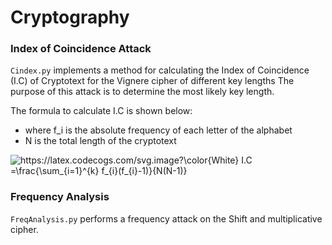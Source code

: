 # Cryptography



### Index of Coincidence Attack

`Cindex.py` implements a method for calculating the Index of Coincidence (I.C) of Cryptotext for the Vignere cipher of different key lengths
The purpose of this attack is to determine the most likely key length.

The formula to calculate I.C is shown below:

- where f_i is the absolute frequency of each letter of the alphabet
- N is the total length of the cryptotext


<img src="https://latex.codecogs.com/svg.image?\color{White}&space;I.C&space;=\frac{\sum_{i=1}^{k}&space;f_{i}(f_{i}-1)}{N(N-1)}" title="https://latex.codecogs.com/svg.image?\color{White} I.C =\frac{\sum_{i=1}^{k} f_{i}(f_{i}-1)}{N(N-1)}" />



### Frequency Analysis

`FreqAnalysis.py` performs a frequency attack on the Shift and multiplicative cipher.




